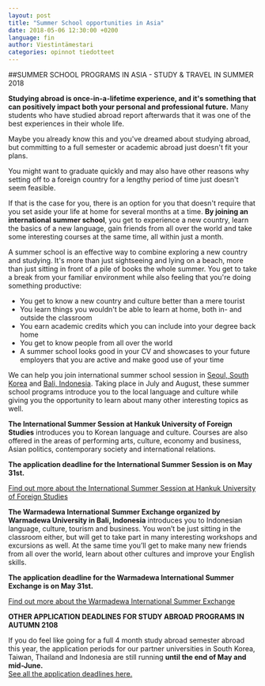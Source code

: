 ```yaml
---
layout: post
title: "Summer School opportunities in Asia"
date: 2018-05-06 12:30:00 +0200
language: fin
author: Viestintämestari
categories: opinnot tiedotteet
---
```

##SUMMER SCHOOL PROGRAMS IN ASIA - STUDY & TRAVEL IN SUMMER 2018

**Studying abroad is once-in-a-lifetime experience, and it's something that can positively impact both your personal and professional future.** Many students who have studied abroad report afterwards that it was one of the best experiences in their whole life.

Maybe you already know this and you've dreamed about studying abroad, but committing to a full semester or academic abroad just doesn't fit your plans.

You might want to graduate quickly and may also have other reasons why setting off to a foreign country for a lengthy period of time just doesn't seem feasible.

If that is the case for you, there is an option for you that doesn't require that you set aside your life at home for several months at a time. **By joining an international summer school**, you get to experience a new country, learn the basics of a new language, gain friends from all over the world and take some interesting courses at the same time, all within just a month.

A summer school is an effective way to combine exploring a new country and studying. It's more than just sightseeing and lying on a beach, more than just sitting in front of a pile of books the whole summer. You get to take a break from your familiar environment while also feeling that you're doing something productive:

- You get to know a new country and culture better than a mere tourist
- You learn things you wouldn't be able to learn at home, both in- and outside the classroom
- You earn academic credits which you can include into your degree back home
- You get to know people from all over the world
- A summer school looks good in your CV and showcases to your future employers that you are active and make good use of your time

We can help you join international summer school session in [Seoul, South Korea](https://www.asiaexchange.org/study-destinations/seoul-south-korea/hankuk-university/summer-school-seoul/) and [Bali, Indonesia](https://www.asiaexchange.org/study-destinations/bali-indonesia/warmadewa-university/summer-school/). Taking place in July and August, these summer school programs introduce you to the local language and culture while giving you the opportunity to learn about many other interesting topics as well.

**The International Summer Session at Hankuk University of Foreign Studies** introduces you to Korean language and culture. Courses are also offered in the areas of performing arts, culture, economy and business, Asian politics, contemporary society and international relations.

**The application deadline for the International Summer Session is on May 31st.**

[Find out more about the International Summer Session at Hankuk University of Foreign Studies](http://www.asiaexchange.org/study-destinations/seoul-south-korea/hankuk-university/summer-school-seoul/)

**The Warmadewa International Summer Exchange organized by Warmadewa University in Bali, Indonesia** introduces you to Indonesian language, culture, tourism and business. You won’t be just sitting in the classroom either, but will get to take part in many interesting workshops and excursions as well. At the same time you’ll get to make many new friends from all over the world, learn about other cultures and improve your English skills.

**The application deadline for the Warmadewa International Summer Exchange is on May 31st.**

[Find out more about the Warmadewa International Summer Exchange](http://www.asiaexchange.org/study-destinations/bali-indonesia/warmadewa-university/summer-school/)

**OTHER APPLICATION DEADLINES FOR STUDY ABROAD PROGRAMS IN AUTUMN 2108**

If you do feel like going for a full 4 month study abroad semester abroad this year, the application periods for our partner universities in South Korea, Taiwan, Thailand and Indonesia are still running **until the end of May and mid-June.** <br>
[See all the application deadlines here.](https://www.asiaexchange.org/study-abroad-asia-2018/)